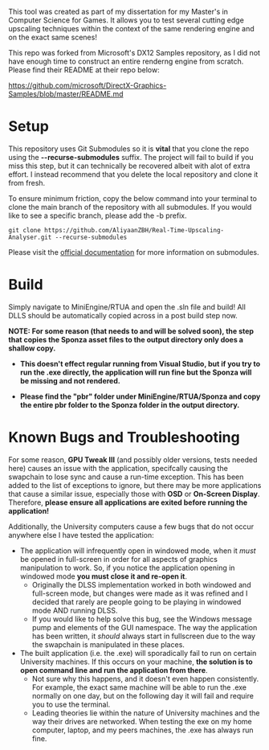 This tool was created as part of my dissertation for my Master's in Computer Science for Games. It allows you to test several cutting edge upscaling techniques within the context of the same rendering engine and on the exact same scenes!

This repo was forked from Microsoft's DX12 Samples repository, as I did not have enough time to construct an entire renderng engine from scratch. Please find their README at their repo below:

https://github.com/microsoft/DirectX-Graphics-Samples/blob/master/README.md

# Setup

This repository uses Git Submodules so it is **vital** that you clone the repo using the **--recurse-submodules** suffix. The project will fail to build if you miss this step, but it can technically be recovered albeit with alot of extra effort. I instead recommend that you delete the local repository and clone it from fresh.

To ensure minimum friction, copy the below command into your terminal to clone the main branch of the repository with all submodules. If you would like to see a specific branch, please add the -b prefix.

```git
git clone https://github.com/AliyaanZBH/Real-Time-Upscaling-Analyser.git --recurse-submodules
```

Please visit the [official documentation](https://git-scm.com/book/en/v2/Git-Tools-Submodules) for more information on submodules.

# Build

Simply navigate to MiniEngine/RTUA and open the .sln file and build! All DLLS should be automatically copied across in a post build step now.

**NOTE: For some reason (that needs to and will be solved soon), the step that copies the Sponza asset files to the output directory only does a shallow copy.**

  - **This doesn't effect regular running from Visual Studio, but if you try to run the .exe directly, the application will run fine but the Sponza will be missing and not rendered.**

  - **Please find the "pbr" folder under MiniEngine/RTUA/Sponza and copy the entire pbr folder to the Sponza folder in the output directory.**

# Known Bugs and Troubleshooting

For some reason, **GPU Tweak III** (and possibly older versions, tests needed here) causes an issue with the application, specifcally causing the swapchain to lose sync and cause a run-time exception. 
This has been added to the list of exceptions to ignore, but there may be more applications that cause a similar issue, especially those with **OSD** or **On-Screen Display**. Therefore, **please ensure all applications are exited before running the application!**

Additionally, the University computers cause a few bugs that do not occur anywhere else I have tested the application:
* The application will infrequently open in windowed mode, when it *must* be opened in full-screen in order for all aspects of graphics manipulation to work. So, if you notice the application opening in windowed mode **you must close it and re-open it**.
  * Originally the DLSS implementation worked in both windowed and full-screen mode, but changes were made as it was refined and I decided that rarely are people going to be playing in windowed mode AND running DLSS.
  * If you would like to help solve this bug, see the Windows message pump and elements of the GUI namespace. The way the application has been written, it *should* always start in fullscreen due to the way the swapchain is manipulated in these places.  
* The built application (i.e. the .exe) will sporadically fail to run on certain University machines. If this occurs on your machine, **the solution is to open command line and run the application from there**.
  * Not sure why this happens, and it doesn't even happen consistently. For example, the exact same machine will be able to run the .exe normally on one day, but on the following day it will fail and require you to use the terminal.
  * Leading theories lie within the nature of University machines and the way their drives are networked. When testing the exe on my home computer, laptop, and my peers machines, the .exe has always run fine.

